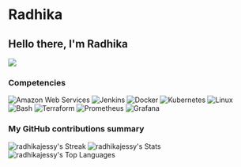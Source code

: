 # Radhika

Hello there, I'm Radhika
-------

![](https://komarev.com/ghpvc/?username=radhikajessy&color=blue)


<h3>Competencies</h3>
<p>

  <img alt="Amazon Web Services" src="https://img.shields.io/badge/-Amazon Web Services-E34F26?style=flat-square&logo=Amazon Web Services&logoColor=white" />
  <img alt="Jenkins" src="https://img.shields.io/badge/-Jenkins-f7df1c?style=flat-square&logo=Jenkins&logoColor=black" />
   <img alt="Docker" src="https://img.shields.io/badge/-Docker-46a2f1?style=flat-square&logo=docker&logoColor=white" />
  <img alt="Kubernetes" src="https://img.shields.io/badge/-Kubernetes-007ACC?style=flat-square&logo=Kubernetes&logoColor=white" />
  <img alt="Linux" src="https://img.shields.io/badge/-Linux-45b8d8?style=flat-square&logo=Linux&logoColor=white" />
  <img alt="Bash " src="https://img.shields.io/badge/-Bash-DD0031?style=flat-square&logo=Bash&logoColor=white" />
  <img alt="Terraform" src="https://img.shields.io/badge/-Terraform-be3d19?style=flat-square&logo=Terraform&logoColor=white" />
  <img alt="Prometheus" src="https://img.shields.io/badge/-Prometheus-30a8ff?style=flat-square&logo=Prometheus&logoColor=white" />
  <img alt="Grafana" src="https://img.shields.io/badge/-Grafana-ff62f6?style=flat-square&logo=Grafana&logoColor=white" />

</p>


<h3>My GitHub contributions summary</h3>


![radhikajessy's Streak](https://github-readme-streak-stats.herokuapp.com/?user=radhikajessy&theme=algolia&hide_border=true)
![radhikajessy's Stats](https://github-readme-stats.vercel.app/api?username=radhikajessy&theme=algolia&show_icons=true&hide_border=true&count_private=true)
![radhikajessy's Top Languages](https://github-readme-stats.vercel.app/api/top-langs/?username=radhikajessy&theme=algolia&show_icons=true&hide_border=true&layout=compact)
